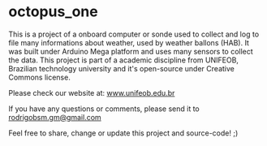 # octopus_one
This is a project of a onboard computer or sonde used to collect and log to file many informations about weather, used by weather ballons (HAB). It was built under Arduino Mega platform and uses many sensors to collect the data. This project is part of a academic discipline from UNIFEOB, Brazilian technology university and it's open-source under Creative Commons license.

Please check our website at: www.unifeob.edu.br

If you have any questions or comments, please send it to rodrigobsm.gm@gmail.com

Feel free to share, change or update this project and source-code! ;)
